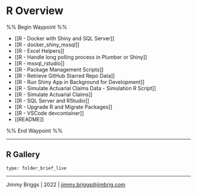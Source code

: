 # R Overview

%% Begin Waypoint %%
- [[R - Docker with Shiny and SQL Server]]
- [[R - docker_shiny_mssql]]
- [[R - Excel Helpers]]
- [[R - Handle long polling process in Plumber or Shiny]]
- [[R - mssql_rstudio]]
- [[R - Package Management Scripts]]
- [[R - Retrieve GitHub Starred Repo Data]]
- [[R - Run Shiny App in Background for Development]]
- [[R - Simulate Actuarial Claims Data - Simulation R Script]]
- [[R - Simulate Actuarial Claims]]
- [[R - SQL Server and RStudio]]
- [[R - Upgrade R and Migrate Packages]]
- [[R - VSCode devcontainer]]
- [[README]]

%% End Waypoint %%

---

## R Gallery

````ccard
type: folder_brief_live
````

---

Jimmy Briggs | 2022 | <jimmy.briggs@jimbrig.com>

